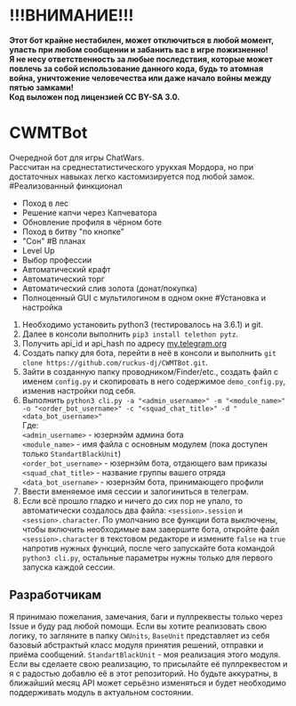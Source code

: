 # \!\!\!ВНИМАНИЕ\!\!\!
**Этот бот крайне нестабилен, может отключиться в любой момент,
упасть при любом сообщении и забанить вас в игре пожизненно!\
Я не несу ответственность за любые последствия, которые может
повлечь за собой использование данного кода, будь то атомная
война, уничтожение человечества или даже начало войны между
пятью замками!\
Код выложен под лицензией CC BY-SA 3.0.**
# CWMTBot
Очередной бот для игры ChatWars.\
Рассчитан на среднестатистического урукхая Мордора, 
но при достаточных навыках легко кастомизируется под любой замок.
#Реализованный финкционал
* Поход в лес
* Решение капчи через Капчеватора
* Обновление профиля в чёрном боте
* Поход в битву "по кнопке"
* "Сон"
#В планах
* Level Up
* Выбор профессии
* Автоматический крафт
* Автоматический торг
* Автоматический слив золота (донат/покупка)
* Полноценный GUI с мультилогином в одном окне
#Установка и настройка
1. Необходимо установить python3 (тестировалось на 3.6.1) и git.
2. Далее в консоли выполнить
`pip3 install telethon pytz`.
3. Получить api_id и api_hash по адресу [my.telegram.org](https://my.telegram.org/)
4. Создать папку для бота, перейти в неё в консоли и выполнить `git clone https://github.com/ruckus-dj/CWMTBot.git`.
5. Зайти в созданную папку проводником/Finder/etc., создать файл с именем `config.py`
и скопировать в него содержимое `demo_config.py`, изменив настройки под себя.
6. Выполнить `python3 cli.py -a "<admin_username>" -m "<module_name>" -o "<order_bot_username>" -c "<squad_chat_title>" -d "<data_bot_username>"`\
Где:\
`<admin_username>` - юзернэйм админа бота\
`<module_name>` - имя файла с основным модулем (пока доступен только `StandartBlackUnit`)\
`<order_bot_username>` - юзернэйм бота, отдающего вам приказы\
`<squad_chat_title>` - название группы вашего отряда\
`<data_bot_username>` - юзернэйм бота, принимающего профили
7. Ввести вменяемое имя сессии и залогиниться в телеграм.
8. Если всё прошло гладко и ничего до сих пор не упало, то автоматически создалось два файла:
`<session>.session` и `<session>.character`. По умолчанию все функции бота выключены, чтобы включить
необходимые вам завершите бота, откройте файл `<session>.character` в текстовом редакторе и измените
`false` на `true` напротив нужных функций, после чего запускайте бота командой `python3 cli.py`,
остальные параметры нужны только для первого запуска каждой сессии.
## Разработчикам ##
Я принимаю пожелания, замечания, баги и пуллреквесты только через Issue и буду рад любой
помощи. Если вы хотите реализовать свою логику, то загляните в папку `CWUnits`, `BaseUnit`
представляет из себя базовый абстрактый класс модуля принятия решений, отправки и приёма сообщений.
`StandartBlackUnit` - моя реализация этого модуля. Если вы сделаете свою реализацию, то присылайте
её пуллреквестом и я с радостью добавлю её в этот репозиторий. Но будьте аккуратны, в ближайший
месяц API может серьёзно изменяться и будет необходимо поддерживать модуль в актуальном состоянии.